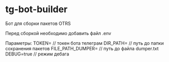 # tg-bot-builder
Бот для сборки пакетов OTRS


Перед сборкой необходимо добавить файл .env 

Параметры:
TOKEN= // токен бота телеграм
DIR_PATH= // путь до папки сохранения пакетов
FILE_PATH_DUMPER= // путь до файла dumper.txt
DEBUG=true // режим дебага
